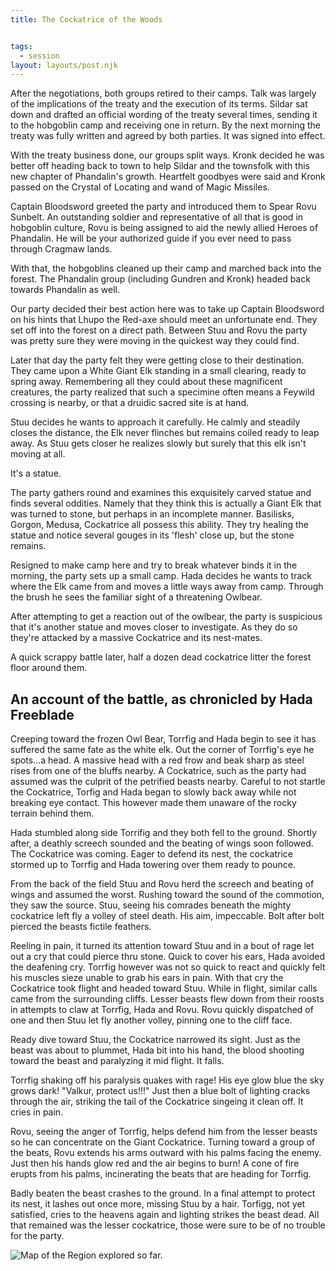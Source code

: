 ```yaml
---
title: The Cockatrice of the Woods


tags:
  - session
layout: layouts/post.njk
---
```


After the negotiations, both groups retired to their camps. Talk was largely of the implications of the treaty and the execution of its terms. Sildar sat down and drafted an official wording of the treaty several times, sending it to the hobgoblin camp and receiving one in return. By the next morning the treaty was fully written and agreed by both parties. It was signed into effect.

With the treaty business done, our groups split ways. Kronk decided he was better off heading back to town to help Sildar and the townsfolk with this new chapter of Phandalin's growth. Heartfelt goodbyes were said and Kronk passed on the Crystal of Locating and wand of Magic Missiles.

Captain Bloodsword greeted the party and introduced them to Spear Rovu Sunbelt. An outstanding soldier and representative of all that is good in hobgoblin culture, Rovu is being assigned to aid the newly allied Heroes of Phandalin. He will be your authorized guide if you ever need to pass through Cragmaw lands.

With that, the hobgoblins cleaned up their camp and marched back into the forest. The Phandalin group (including Gundren and Kronk) headed back towards Phandalin as well.

Our party decided their best action here was to take up Captain Bloodsword on his hints that Lhupo the Red-axe should meet an unfortunate end. They set off into the forest on a direct path. Between Stuu and Rovu the party was pretty sure they were moving in the quickest way they could find.

Later that day the party felt they were getting close to their destination. They came upon a White Giant Elk standing in a small clearing, ready to spring away. Remembering all they could about these magnificent creatures, the party realized that such a specimine often means a Feywild crossing is nearby, or that a druidic sacred site is at hand.

Stuu decides he wants to approach it carefully. He calmly and steadily closes the distance, the Elk never flinches but remains coiled ready to leap away. As Stuu gets closer he realizes slowly but surely that this elk isn't moving at all.

It's a statue.

The party gathers round and examines this exquisitely carved statue and finds several oddities. Namely that they think this is actually a Giant Elk that was turned to stone, but perhaps in an incomplete manner. Basilisks, Gorgon, Medusa, Cockatrice all possess this ability. They try healing the statue and notice several gouges in its 'flesh' close up, but the stone remains.

Resigned to make camp here and try to break whatever binds it in the morning, the party sets up a small camp. Hada decides he wants to track where the Elk came from and moves a little ways away from camp. Through the brush he sees the familiar sight of a threatening Owlbear.

After attempting to get a reaction out of the owlbear, the party is suspicious that it's another statue and moves closer to investigate. As they do so they're attacked by a massive Cockatrice and its nest-mates.

A quick scrappy battle later, half a dozen dead cockatrice litter the forest floor around them.


## An account of the battle, as chronicled by Hada Freeblade

Creeping toward the frozen Owl Bear, Torrfig and Hada begin to see it has suffered the same fate as the white elk. Out the corner of Torrfig's eye he spots...a head. A massive head with a red frow and beak sharp as steel rises from one of the bluffs nearby. A Cockatrice, such as the party had assumed was the culprit of the petrified beasts nearby. Careful to not startle the Cockatrice, Torfig and Hada began to slowly back away while not breaking eye contact. This however made them unaware of the rocky terrain behind them. 

Hada stumbled along side Torrifig and they both fell to the ground. Shortly after, a deathly screech sounded and the beating of wings soon followed. The Cockatrice was coming. Eager to defend its nest, the cockatrice stormed up to Torrfig and Hada towering over them ready to pounce. 

From the back of the field Stuu and Rovu herd the screech and beating of wings and assumed the worst. Rushing toward the sound of the commotion, they saw the source. Stuu, seeing his comrades beneath the mighty cockatrice left fly a volley of steel death. His aim, impeccable. Bolt after bolt pierced the beasts fictile feathers. 

Reeling in pain, it turned its attention toward Stuu and in a bout of rage let out a cry that could pierce thru stone. Quick to cover his ears, Hada avoided the deafening cry. Torrfig however was not so quick to react and quickly felt his muscles sieze unable to grab his ears in pain. With that cry the Cockatrice took flight and headed toward Stuu. While in flight, similar calls came from the surrounding cliffs. Lesser beasts flew down from their roosts in attempts to claw at Torrfig, Hada and Rovu. Rovu quickly dispatched of one and then Stuu let fly another volley, pinning one to the cliff face.

Ready dive toward Stuu, the Cockatrice narrowed its sight. Just as the beast was about to plummet, Hada bit into his hand, the blood shooting toward the beast and paralyzing it mid flight. It falls. 

Torrfig shaking off his paralysis quakes with rage! His eye glow blue the sky grows dark! "Valkur, protect us!!!" Just then a blue bolt of lighting cracks through the air, striking the tail of the Cockatrice singeing it clean off. It cries in pain. 

Rovu, seeing the anger of Torrfig, helps defend him from the lesser beasts so he can concentrate on the Giant Cockatrice. Turning toward a group of the beats, Rovu extends his arms outward with his palms facing the enemy. Just then his hands glow red and the air begins to burn! A cone of fire erupts from his palms, incinerating the beats that are heading for Torrfig.

Badly beaten the beast crashes to the ground. In a final attempt to protect its nest, it lashes out once more, missing Stuu by a hair. Torfigg, not yet satisfied, cries to the heavens again and lighting strikes the beast dead. All that remained was the lesser cockatrice, those were sure to be of no trouble for the party.

![Map of the Region explored so far.]({{site.baseurl}}/img/map-jan-14.png)